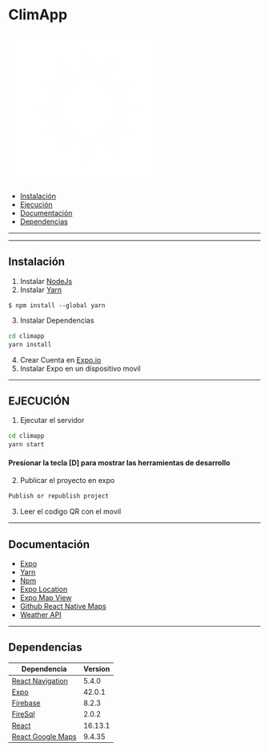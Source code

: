 # **ClimApp**
![ClimaApp](./app-clima/assets/img/sun.png)

- [Instalación](#Instalación)
- [Ejecución](#Ejecución)
- [Documentación](#Documentación)
- [Dependencias](#Dependencias)

***
***

## Instalación

1. Instalar [NodeJs](https://nodejs.org/es/download/)
2. Instalar [Yarn](https://classic.yarnpkg.com/lang/en/docs/install/#windows-stable)
```
$ npm install --global yarn
```
3. Instalar Dependencias

```sh
cd climapp
yarn install
```

4. Crear Cuenta en [Expo.io](https://expo.io/)
5. Instalar Expo en un dispositivo movil


***

## EJECUCIÓN

1. Ejecutar el servidor
```sh
cd climapp
yarn start
```
#### Presionar la tecla [D] para mostrar las herramientas de desarrollo

2. Publicar el proyecto en expo
```sh
Publish or republish project
```

3. Leer el codigo QR con el movil


***

## Documentación
- [Expo](https://expo.io/)
- [Yarn](https://yarnpkg.com/)
- [Npm](https://www.npmjs.com/)
- [Expo Location](https://docs.expo.dev/versions/latest/sdk/location/)
- [Expo Map View](https://docs.expo.dev/versions/latest/sdk/map-view/)
- [Github React Native Maps](https://github.com/react-native-maps/react-native-maps)
- [Weather API](https://openweathermap.org/api)

***

## Dependencias
| Dependencia | Version |
| ------ | ------ |
| [React Navigation](https://reactnavigation.org/docs/getting-started/) |  5.4.0 |
| [Expo](https://docs.expo.dev/get-started/installation/) |  42.0.1 |
| [Firebase](https://www.npmjs.com/package/firebase) | 8.2.3 |
| [FireSql](https://www.npmjs.com/package/firesql) |  2.0.2 |
| [React](https://es.reactjs.org/docs/getting-started.html) |  16.13.1 |
| [React Google Maps](https://www.npmjs.com/package/react-google-maps) | 9.4.35 |
